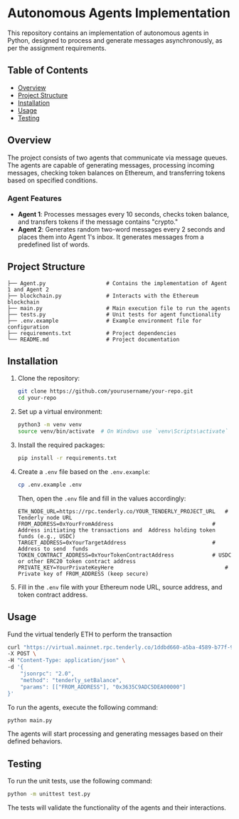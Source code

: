 # Autonomous Agents Implementation

This repository contains an implementation of autonomous agents in Python, designed to process and generate messages asynchronously, as per the assignment requirements.

## Table of Contents

- [Overview](#overview)
- [Project Structure](#project-structure)
- [Installation](#installation)
- [Usage](#usage)
- [Testing](#testing)

## Overview

The project consists of two agents that communicate via message queues. The agents are capable of generating messages, processing incoming messages, checking token balances on Ethereum, and transferring tokens based on specified conditions.

### Agent Features

- **Agent 1**: Processes messages every 10 seconds, checks token balance, and transfers tokens if the message contains "crypto."
- **Agent 2**: Generates random two-word messages every 2 seconds and places them into Agent 1's inbox. It generates messages from a predefined list of words.

## Project Structure

```
├── Agent.py                   # Contains the implementation of Agent 1 and Agent 2
├── blockchain.py              # Interacts with the Ethereum blockchain
├── main.py                    # Main execution file to run the agents
├── tests.py                   # Unit tests for agent functionality
├── .env.example               # Example environment file for configuration
├── requirements.txt           # Project dependencies
└── README.md                  # Project documentation
```

## Installation

1. Clone the repository:

   ```bash
   git clone https://github.com/yourusername/your-repo.git
   cd your-repo
   ```

2. Set up a virtual environment:

   ```bash
   python3 -m venv venv
   source venv/bin/activate  # On Windows use `venv\Scripts\activate`
   ```

3. Install the required packages:

   ```bash
   pip install -r requirements.txt
   ```

4. Create a `.env` file based on the `.env.example`:

   ```bash
   cp .env.example .env
   ```

   Then, open the `.env` file and fill in the values accordingly:

   ```plaintext
   ETH_NODE_URL=https://rpc.tenderly.co/YOUR_TENDERLY_PROJECT_URL   # Tenderly node URL
   FROM_ADDRESS=0xYourFromAddress                               # Address initiating the transactions and  Address holding token funds (e.g., USDC)
   TARGET_ADDRESS=0xYourTargetAddress                           # Address to send  funds
   TOKEN_CONTRACT_ADDRESS=0xYourTokenContractAddress            # USDC or other ERC20 token contract address
   PRIVATE_KEY=YourPrivateKeyHere                                   # Private key of FROM_ADDRESS (keep secure)
   ```

5. Fill in the `.env` file with your Ethereum node URL, source address, and token contract address.

## Usage

Fund the virtual tenderly ETH to perform the transaction

```bash
curl "https://virtual.mainnet.rpc.tenderly.co/1ddbd660-a5ba-4589-b77f-982707da7391" \
-X POST \
-H "Content-Type: application/json" \
-d '{
    "jsonrpc": "2.0",
    "method": "tenderly_setBalance",
    "params": [["FROM_ADDRESS"], "0x3635C9ADC5DEA00000"]
}'
```

To run the agents, execute the following command:

```bash
python main.py
```

The agents will start processing and generating messages based on their defined behaviors.

## Testing

To run the unit tests, use the following command:

```bash
python -m unittest test.py
```

The tests will validate the functionality of the agents and their interactions.
